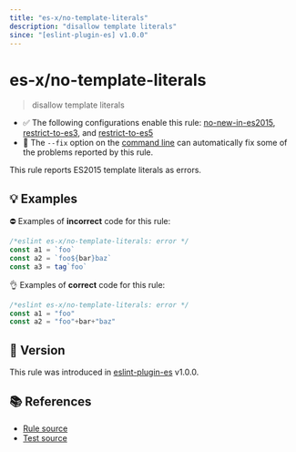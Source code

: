 ```yaml
---
title: "es-x/no-template-literals"
description: "disallow template literals"
since: "[eslint-plugin-es] v1.0.0"
---
```


# es-x/no-template-literals
> disallow template literals

- ✅ The following configurations enable this rule: [no-new-in-es2015], [restrict-to-es3], and [restrict-to-es5]
- 🔧 The `--fix` option on the [command line](https://eslint.org/docs/user-guide/command-line-interface#fixing-problems) can automatically fix some of the problems reported by this rule.

This rule reports ES2015 template literals as errors.

## 💡 Examples

⛔ Examples of **incorrect** code for this rule:

<eslint-playground fix type="bad">

```js
/*eslint es-x/no-template-literals: error */
const a1 = `foo`
const a2 = `foo${bar}baz`
const a3 = tag`foo`
```

</eslint-playground>

👌 Examples of **correct** code for this rule:

<eslint-playground fix type="good">

```js
/*eslint es-x/no-template-literals: error */
const a1 = "foo"
const a2 = "foo"+bar+"baz"
```

</eslint-playground>

## 🚀 Version

This rule was introduced in [eslint-plugin-es] v1.0.0.

[eslint-plugin-es]: https://github.com/mysticatea/eslint-plugin-es

## 📚 References

- [Rule source](https://github.com/eslint-community/eslint-plugin-es-x/blob/master/lib/rules/no-template-literals.js)
- [Test source](https://github.com/eslint-community/eslint-plugin-es-x/blob/master/tests/lib/rules/no-template-literals.js)

[no-new-in-es2015]: ../configs/index.md#no-new-in-es2015
[restrict-to-es3]: ../configs/index.md#restrict-to-es3
[restrict-to-es5]: ../configs/index.md#restrict-to-es5
